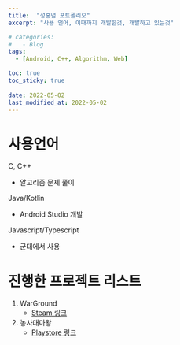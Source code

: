 ```yaml
---
title:  "성홍념 포트폴리오"
excerpt: "사용 언어, 이때까지 개발한것, 개발하고 있는것"

# categories:
#   - Blog
tags:
  - [Android, C++, Algorithm, Web]

toc: true
toc_sticky: true
 
date: 2022-05-02
last_modified_at: 2022-05-02
---
```


사용언어
=============
C, C++
- 알고리즘 문제 풀이

Java/Kotlin
- Android Studio 개발

Javascript/Typescript
- 군대에서 사용

진행한 프로젝트 리스트
=============
1. WarGround
    - [Steam 링크](https://store.steampowered.com/app/1017480/WarGround/)
2. 농사대마왕
    - [Playstore 링크](https://play.google.com/store/apps/details?id=com.Degames.FarmDevil&hl=ko&gl=US)
